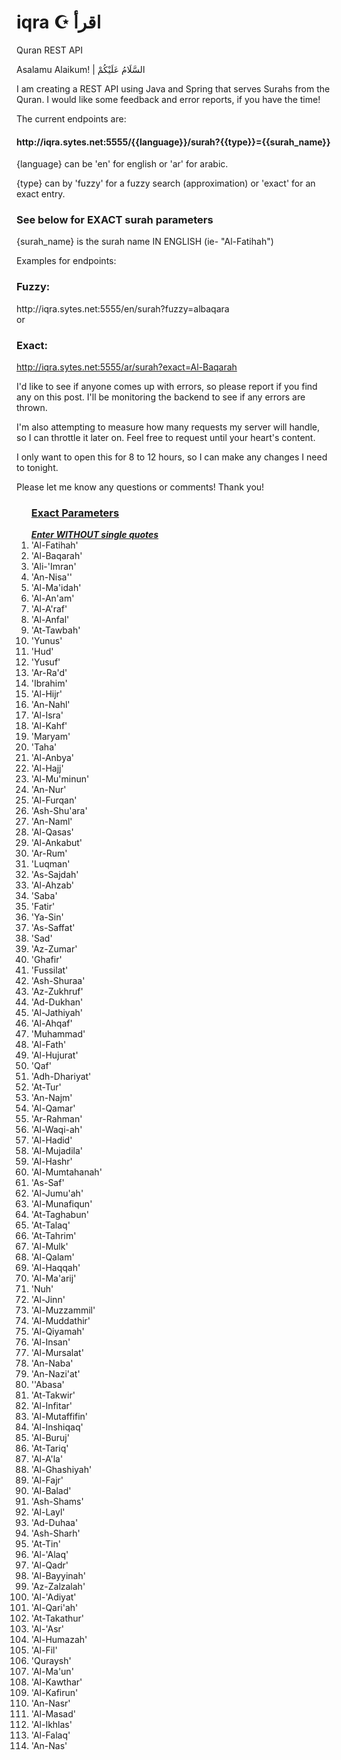 # iqra ☪️ اقرأ
Quran REST API

Asalamu Alaikum! | السَّلَامُ عَلَيْكُمْ

I am creating a REST API using Java and Spring that serves Surahs from the Quran. I would like some feedback and error reports, if you have the time!

The current endpoints are:
<h4>http://<span></span>iqra.sytes.net:5555/{{language}}/surah?{{type}}={{surah_name}}</h4>

{language} can be 'en' for english or 'ar' for arabic.

{type} can by 'fuzzy' for a fuzzy search (approximation) or 'exact' for an exact entry.<h3>See below for EXACT surah parameters </h3>

{surah_name} is the surah name IN ENGLISH (ie- "Al-Fatihah")

Examples for endpoints:<br>
<h3> Fuzzy: </h3>
http://iqra.sytes.net:5555/en/surah?fuzzy=albaqara<br>
or<br>
  <h3> Exact: </h3>

http://iqra.sytes.net:5555/ar/surah?exact=Al-Baqarah

I'd like to see if anyone comes up with errors, so please report if you find any on this post. I'll be monitoring the backend to see if any errors are thrown.

I'm also attempting to measure how many requests my server will handle, so I can throttle it later on. Feel free to request until your heart's content.

I only want to open this for 8 to 12 hours, so I can make any changes I need to tonight.

Please let me know any questions or comments! Thank you!

<ol>
  <h3><u>Exact Parameters</u></h3><i><u><b> Enter WITHOUT single quotes </b></u></i>
<li>'Al-Fatihah'
<li>'Al-Baqarah'
<li>'Ali-'Imran'
<li>'An-Nisa''
<li>'Al-Ma'idah'
<li>'Al-An'am'
<li>'Al-A'raf'
<li>'Al-Anfal'
<li>'At-Tawbah'
<li>'Yunus'
<li>'Hud'
<li>'Yusuf'
<li>'Ar-Ra'd'
<li>'Ibrahim'
<li>'Al-Hijr'
<li>'An-Nahl'
<li>'Al-Isra'
<li>'Al-Kahf'
<li>'Maryam'
<li>'Taha'
<li>'Al-Anbya'
<li>'Al-Hajj'
<li>'Al-Mu'minun'
<li>'An-Nur'
<li>'Al-Furqan'
<li>'Ash-Shu'ara'
<li>'An-Naml'
<li>'Al-Qasas'
<li>'Al-Ankabut'
<li>'Ar-Rum'
<li>'Luqman'
<li>'As-Sajdah'
<li>'Al-Ahzab'
<li>'Saba'
<li>'Fatir'
<li>'Ya-Sin'
<li>'As-Saffat'
<li>'Sad'
<li>'Az-Zumar'
<li>'Ghafir'
<li>'Fussilat'
<li>'Ash-Shuraa'
<li>'Az-Zukhruf'
<li>'Ad-Dukhan'
<li>'Al-Jathiyah'
<li>'Al-Ahqaf'
<li>'Muhammad'
<li>'Al-Fath'
<li>'Al-Hujurat'
<li>'Qaf'
<li>'Adh-Dhariyat'
<li>'At-Tur'
<li>'An-Najm'
<li>'Al-Qamar'
<li>'Ar-Rahman'
<li>'Al-Waqi-ah'
<li>'Al-Hadid'
<li>'Al-Mujadila'
<li>'Al-Hashr'
<li>'Al-Mumtahanah'
<li>'As-Saf'
<li>'Al-Jumu'ah'
<li>'Al-Munafiqun'
<li>'At-Taghabun'
<li>'At-Talaq'
<li>'At-Tahrim'
<li>'Al-Mulk'
<li>'Al-Qalam'
<li>'Al-Haqqah'
<li>'Al-Ma'arij'
<li>'Nuh'
<li>'Al-Jinn'
<li>'Al-Muzzammil'
<li>'Al-Muddathir'
<li>'Al-Qiyamah'
<li>'Al-Insan'
<li>'Al-Mursalat'
<li>'An-Naba'
<li>'An-Nazi'at'
<li>''Abasa'
<li>'At-Takwir'
<li>'Al-Infitar'
<li>'Al-Mutaffifin'
<li>'Al-Inshiqaq'
<li>'Al-Buruj'
<li>'At-Tariq'
<li>'Al-A'la'
<li>'Al-Ghashiyah'
<li>'Al-Fajr'
<li>'Al-Balad'
<li>'Ash-Shams'
<li>'Al-Layl'
<li>'Ad-Duhaa'
<li>'Ash-Sharh'
<li>'At-Tin'
<li>'Al-'Alaq'
<li>'Al-Qadr'
<li>'Al-Bayyinah'
<li>'Az-Zalzalah'
<li>'Al-'Adiyat'
<li>'Al-Qari'ah'
<li>'At-Takathur'
<li>'Al-'Asr'
<li>'Al-Humazah'
<li>'Al-Fil'
<li>'Quraysh'
<li>'Al-Ma'un'
<li>'Al-Kawthar'
<li>'Al-Kafirun'
<li>'An-Nasr'
<li>'Al-Masad'
<li>'Al-Ikhlas'
<li>'Al-Falaq'
<li>'An-Nas'


</ol>

